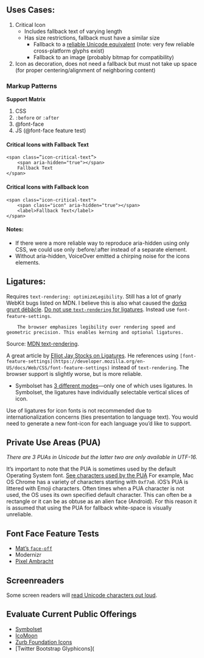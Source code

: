 ## Uses Cases:

1. Critical Icon
	* Includes fallback text of varying length
	* Has size restrictions, fallback must have a similar size
		* Fallback to a [reliable Unicode equivalent](http://unicode.johnholtripley.co.uk/) (note: very few reliable cross-platform glyphs exist)
		* Fallback to an image (probably bitmap for compatibility)
1. Icon as decoration, does not need a fallback but must not take up space (for proper centering/alignment of neighboring content)

### Markup Patterns

**Support Matrix**

1. CSS
1. `:before` or `:after`
1. @font-face
1. JS (@font-face feature test)

#### Critical Icons with Fallback Text

	<span class=”icon-critical-text”>
		<span aria-hidden="true"></span>
		Fallback Text
	</span>

#### Critical Icons with Fallback Icon

	<span class="icon-critical-text">
		<span class="icon" aria-hidden="true"></span>
		<label>Fallback Text</label>
	</span>

#### Notes:
 * If there were a more reliable way to reproduce aria-hidden using only CSS, we could use only :before/:after instead of a separate element.
* Without aria-hidden, VoiceOver emitted a chirping noise for the icons elements.

## Ligatures:

Requires `text-rendering: optimizeLegibility`. Still has a lot of gnarly WebKit bugs listed on MDN. I believe this is also what caused the [dorkq grunt débâcle](https://github.com/gruntjs/gruntjs.com/issues/81). [Do not use `text-rendering` for ligatures](http://stackoverflow.com/questions/7968795/is-it-safe-to-use-the-css-rule-text-rendering-optimizelegibility-on-all-text/12430050#12430050). Instead use `font-feature-settings`.

    	The browser emphasizes legibility over rendering speed and geometric precision. This enables kerning and optional ligatures.

Source: [MDN text-rendering](https://developer.mozilla.org/en-US/docs/Web/CSS/text-rendering).

 A great article by [Elliot Jay Stocks on Ligatures](http://elliotjaystocks.com/blog/the-fine-flourish-of-the-ligature/). He references using `[font-feature-settings](https://developer.mozilla.org/en-US/docs/Web/CSS/font-feature-settings)` instead of `text-rendering`. The browser support is slightly worse, but is more reliable.

* Symbolset has [3 different modes](http://webcache.googleusercontent.com/search?q=cache:K1TPKPtfytUJ:blog.symbolset.com/browser-support+&cd=1&hl=en&ct=clnk&gl=us)—only one of which uses ligatures. In Symbolset, the ligatures have individually selectable vertical slices of icon.

Use of ligatures for icon fonts is not recommended due to internationalization concerns (ties presentation to language text). You would need to generate a new font-icon for each language you’d like to support. 

## Private Use Areas (PUA)

*There are 3 PUAs in Unicode but the latter two are only available in UTF-16.*

It’s important to note that the PUA is sometimes used by the default Operating System font.  [See characters used by the PUA](http://www.fileformat.info/info/unicode/block/private_use_area/utf8test.htm) For example, Mac OS Chrome has a variety of characters starting with `0xf7a0`. iOS’s PUA is littered with Emoji characters. Often times when a PUA character is not used, the OS uses its own specified default character. This can often be a rectangle or it can be as obtuse as an alien face (Android). For this reason it is assumed that using the PUA for fallback white-space is visually unreliable.

## Font Face Feature Tests

* [Mat’s `face-off`](https://github.com/filamentgroup/face-off)
* Modernizr
* [Pixel Ambracht](http://pixelambacht.nl/2013/font-face-render-check/)

## Screenreaders

Some screen readers will [read Unicode characters out loud](http://jsbin.com/uGIFeyES/3).

## Evaluate Current Public Offerings

* [Symbolset](http://symbolset.com/)
* [IcoMoon](http://icomoon.io/)
* [Zurb Foundation Icons](http://zurb.com/playground/foundation-icons)
* [Twitter Bootstrap Glyphicons](
